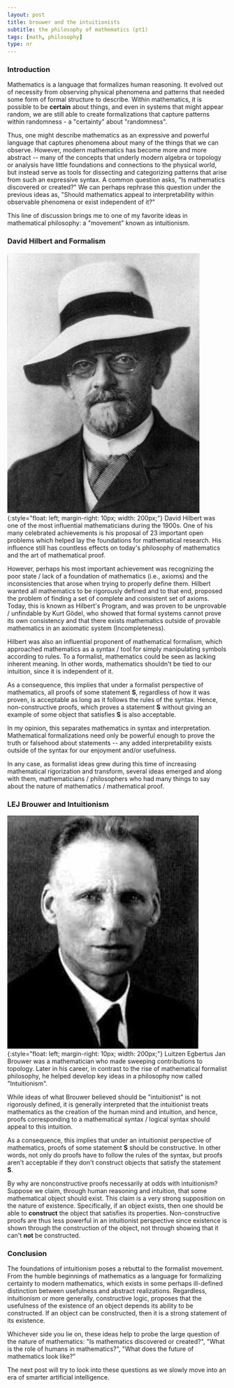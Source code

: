 ```yaml
---
layout: post
title: brouwer and the intuitionists
subtitle: the philosophy of mathematics (pt1)
tags: [math, philosophy]
type: nr
---
```

### Introduction
Mathematics is a language that formalizes human reasoning. It evolved out of necessity from observing physical phenomena and patterns that needed some form of formal structure to describe. Within mathematics, it is possible to be **certain** about things, and even in systems that might appear random, we are still able to create formalizations that capture patterns within randomness - a "certainty" about "randomness". 

Thus, one might describe mathematics as an expressive and powerful language that captures phenomena about many of the things that we can observe. However, modern mathematics has become more and more abstract -- many of the concepts that underly modern algebra or topology or analysis have little foundations and connections to the physical world, but instead serve as tools for dissecting and categorizing patterns that arise from such an expressive syntax. A common question asks, "Is mathematics discovered or created?" We can perhaps rephrase this question under the previous ideas as, "Should mathematics appeal to interpretability within observable phenomena or exist independent of it?"

This line of discussion brings me to one of my favorite ideas in mathematical philosophy: a "movement" known as intuitionism. 

### David Hilbert and Formalism

![David Hilbert](../assets/hilbert.png){:style="float: left; margin-right: 10px; width: 200px;"}
David Hilbert was one of the most influential mathematicians during the 1900s. One of his many celebrated achievements is his proposal of 23 important open problems which helped lay the foundations for mathematical research. His influence still has countless effects on today's philosophy of mathematics and the art of mathematical proof. 

However, perhaps his most important achievement was recognizing the poor state / lack of a foundation of mathematics (i.e., axioms) and the inconsistencies that arose when trying to properly define them. Hilbert wanted all mathematics to be rigorously defined and to that end, proposed the problem of finding a set of complete and consistent set of axioms. Today, this is known as Hilbert's Program, and was proven to be unprovable / unfindable by Kurt Gödel, who showed that formal systems cannot prove its own consistency and that there exists mathematics outside of provable mathematics in an axiomatic system (Incompleteness). 

Hilbert was also an influential proponent of mathematical formalism, which approached mathematics as a syntax / tool for simply manipulating symbols according to rules. To a formalist, mathematics could be seen as lacking inherent meaning. In other words, mathematics shouldn't be tied to our intuition, since it is independent of it. 

As a consequence, this implies that under a formalist perspective of mathematics, all proofs of some statement **S**, regardless of how it was proven, is acceptable as long as it follows the rules of the syntax. Hence, non-constructive proofs, which proves a statement **S** without giving an example of some object that satisfies **S** is also acceptable. 

In my opinion, this separates mathematics in syntax and interpretation. Mathematical formalizations need only be powerful enough to prove the truth or falsehood about statements -- any added interpretability exists outside of the syntax for our enjoyment and/or usefulness.

In any case, as formalist ideas grew during this time of increasing mathematical rigorization and transform, several ideas emerged and along with them, mathematicians / philosophers who had many things to say about the nature of mathematics / mathematical proof. 

### LEJ Brouwer and Intuitionism
![Brouwer](../assets/brouwer.png){:style="float: left; margin-right: 10px; width: 200px;"}
Luitzen Egbertus Jan Brouwer was a mathematician who made sweeping contributions to topology. Later in his career, in contrast to the rise of mathematical formalist philosophy, he helped develop key ideas in a philosophy now called "Intuitionism". 

While ideas of what Brouwer believed should be "intuitionist" is not rigorously defined, it is generally interpreted that the intuitionist treats mathematics as the creation of the human mind and intuition, and hence, proofs corresponding to a mathematical syntax / logical syntax should appeal to this intuition. 

As a consequence, this implies that under an intuitionist perspective of mathematics, proofs of some statement **S** should be constructive. In other words, not only do proofs have to follow the rules of the syntax, but proofs aren't acceptable if they don't construct objects that satisfy the statement **S**. 

By why are nonconstructive proofs necessarily at odds with intuitionism? Suppose we claim, through human reasoning and intuition, that some mathematical object should exist. This claim is a very strong supposition on the nature of existence.
Specifically, if an object exists, then one should be able to **construct** the object that satisfies its properties. Non-constructive proofs are thus less powerful in an intuitionist perspective since existence is shown through the construction of the object, not through showing that it can't **not** be constructed. 

### Conclusion
The foundations of intuitionism poses a rebuttal to the formalist movement. From the humble beginnings of mathematics as a language for formalizing certainty to modern mathematics, which exists in some perhaps ill-defined distinction between usefulness and abstract realizations. Regardless, intuitionism or more generally, constructive logic, proposes that the usefulness of the existence of an object depends its ability to be constructed. If an object can be constructed, then it is a strong statement of its existence. 

Whichever side you lie on, these ideas help to probe the large question of the nature of mathematics: "Is mathematics discovered or created?", "What is the role of humans in mathematics?", "What does the future of mathematics look like?"

The next post will try to look into these questions as we slowly move into an era of smarter artificial intelligence. 